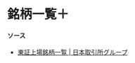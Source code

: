 # 銘柄一覧＋

#### ソース

- [東証上場銘柄一覧 | 日本取引所グループ](https://www.jpx.co.jp/markets/statistics-equities/misc/01.html)


